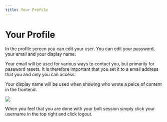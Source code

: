 ```yaml
---
title: Your Profile
---
```

Your Profile
============

In the profile screen you can edit your user. You can edit your password, your
email and your display name.

Your email will be used for various ways to contact you, but primarily for
password resets. It is therefore important that you set it to a email address
that you and only you can access.

Your display name will be used when showing who wrote a peice of content in the
frontend.

<a href="https://user-images.githubusercontent.com/7093518/91454922-c57dc280-e881-11ea-92a0-632fe3b4ae58.png" class="popup"><img src="https://user-images.githubusercontent.com/7093518/91454922-c57dc280-e881-11ea-92a0-632fe3b4ae58.png"></a><br>

When you feel that you are done with your bolt session simply click your
username in the top right and click logout.
